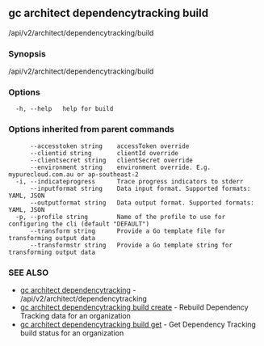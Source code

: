 ## gc architect dependencytracking build

/api/v2/architect/dependencytracking/build

### Synopsis

/api/v2/architect/dependencytracking/build

### Options

```
  -h, --help   help for build
```

### Options inherited from parent commands

```
      --accesstoken string    accessToken override
      --clientid string       clientId override
      --clientsecret string   clientSecret override
      --environment string    environment override. E.g. mypurecloud.com.au or ap-southeast-2
  -i, --indicateprogress      Trace progress indicators to stderr
      --inputformat string    Data input format. Supported formats: YAML, JSON
      --outputformat string   Data output format. Supported formats: YAML, JSON
  -p, --profile string        Name of the profile to use for configuring the cli (default "DEFAULT")
      --transform string      Provide a Go template file for transforming output data
      --transformstr string   Provide a Go template string for transforming output data
```

### SEE ALSO

* [gc architect dependencytracking](gc_architect_dependencytracking.html)	 - /api/v2/architect/dependencytracking
* [gc architect dependencytracking build create](gc_architect_dependencytracking_build_create.html)	 - Rebuild Dependency Tracking data for an organization
* [gc architect dependencytracking build get](gc_architect_dependencytracking_build_get.html)	 - Get Dependency Tracking build status for an organization


